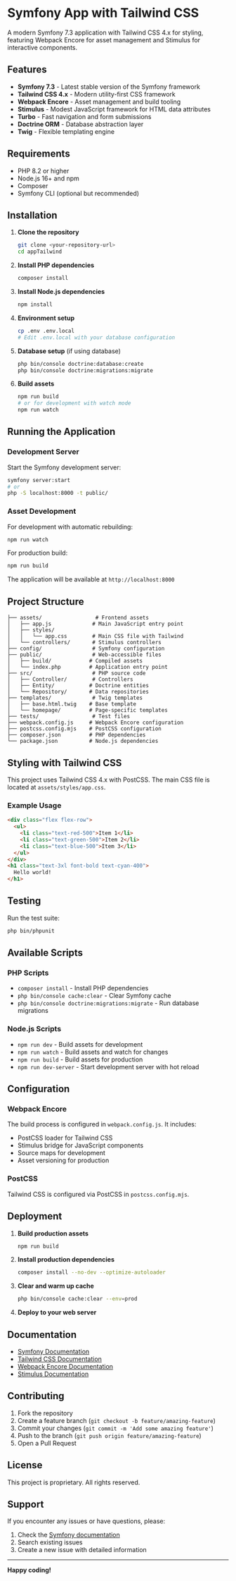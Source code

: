 # Symfony App with Tailwind CSS

A modern Symfony 7.3 application with Tailwind CSS 4.x for styling, featuring Webpack Encore for asset management and Stimulus for interactive components.

## Features

- **Symfony 7.3** - Latest stable version of the Symfony framework
- **Tailwind CSS 4.x** - Modern utility-first CSS framework
- **Webpack Encore** - Asset management and build tooling
- **Stimulus** - Modest JavaScript framework for HTML data attributes
- **Turbo** - Fast navigation and form submissions
- **Doctrine ORM** - Database abstraction layer
- **Twig** - Flexible templating engine

## Requirements

- PHP 8.2 or higher
- Node.js 16+ and npm
- Composer
- Symfony CLI (optional but recommended)

## Installation

1. **Clone the repository**
   ```bash
   git clone <your-repository-url>
   cd appTailwind
   ```

2. **Install PHP dependencies**
   ```bash
   composer install
   ```

3. **Install Node.js dependencies**
   ```bash
   npm install
   ```

4. **Environment setup**
   ```bash
   cp .env .env.local
   # Edit .env.local with your database configuration
   ```

5. **Database setup** (if using database)
   ```bash
   php bin/console doctrine:database:create
   php bin/console doctrine:migrations:migrate
   ```

6. **Build assets**
   ```bash
   npm run build
   # or for development with watch mode
   npm run watch
   ```

## Running the Application

### Development Server

Start the Symfony development server:
```bash
symfony server:start
# or
php -S localhost:8000 -t public/
```

### Asset Development

For development with automatic rebuilding:
```bash
npm run watch
```

For production build:
```bash
npm run build
```

The application will be available at `http://localhost:8000`

## Project Structure

```
├── assets/                 # Frontend assets
│   ├── app.js             # Main JavaScript entry point
│   ├── styles/
│   │   └── app.css        # Main CSS file with Tailwind
│   └── controllers/       # Stimulus controllers
├── config/                # Symfony configuration
├── public/                # Web-accessible files
│   ├── build/            # Compiled assets
│   └── index.php         # Application entry point
├── src/                   # PHP source code
│   ├── Controller/        # Controllers
│   ├── Entity/           # Doctrine entities
│   └── Repository/       # Data repositories
├── templates/             # Twig templates
│   ├── base.html.twig    # Base template
│   └── homepage/         # Page-specific templates
├── tests/                 # Test files
├── webpack.config.js     # Webpack Encore configuration
├── postcss.config.mjs    # PostCSS configuration
├── composer.json         # PHP dependencies
└── package.json          # Node.js dependencies
```

## Styling with Tailwind CSS

This project uses Tailwind CSS 4.x with PostCSS. The main CSS file is located at `assets/styles/app.css`.

### Example Usage

```html
<div class="flex flex-row">
  <ul>
    <li class="text-red-500">Item 1</li>
    <li class="text-green-500">Item 2</li>
    <li class="text-blue-500">Item 3</li>
  </ul>
</div>
<h1 class="text-3xl font-bold text-cyan-400">
  Hello world!
</h1>
```

## Testing

Run the test suite:
```bash
php bin/phpunit
```

## Available Scripts

### PHP Scripts
- `composer install` - Install PHP dependencies
- `php bin/console cache:clear` - Clear Symfony cache
- `php bin/console doctrine:migrations:migrate` - Run database migrations

### Node.js Scripts
- `npm run dev` - Build assets for development
- `npm run watch` - Build assets and watch for changes
- `npm run build` - Build assets for production
- `npm run dev-server` - Start development server with hot reload

## Configuration

### Webpack Encore
The build process is configured in `webpack.config.js`. It includes:
- PostCSS loader for Tailwind CSS
- Stimulus bridge for JavaScript components
- Source maps for development
- Asset versioning for production

### PostCSS
Tailwind CSS is configured via PostCSS in `postcss.config.mjs`.

## Deployment

1. **Build production assets**
   ```bash
   npm run build
   ```

2. **Install production dependencies**
   ```bash
   composer install --no-dev --optimize-autoloader
   ```

3. **Clear and warm up cache**
   ```bash
   php bin/console cache:clear --env=prod
   ```

4. **Deploy to your web server**

## Documentation

- [Symfony Documentation](https://symfony.com/doc/current/index.html)
- [Tailwind CSS Documentation](https://tailwindcss.com/docs)
- [Webpack Encore Documentation](https://symfony.com/doc/current/frontend.html)
- [Stimulus Documentation](https://stimulus.hotwired.dev/)

## Contributing

1. Fork the repository
2. Create a feature branch (`git checkout -b feature/amazing-feature`)
3. Commit your changes (`git commit -m 'Add some amazing feature'`)
4. Push to the branch (`git push origin feature/amazing-feature`)
5. Open a Pull Request

## License

This project is proprietary. All rights reserved.

## Support

If you encounter any issues or have questions, please:
1. Check the [Symfony documentation](https://symfony.com/doc/current/index.html)
2. Search existing issues
3. Create a new issue with detailed information

---

**Happy coding!**
